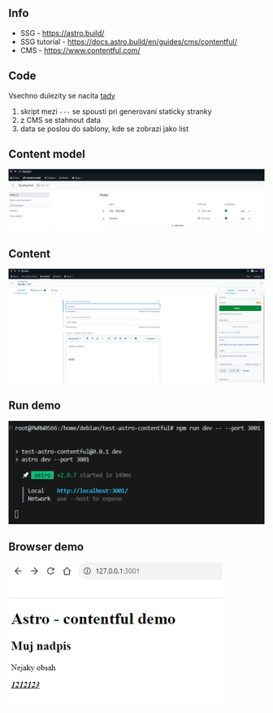 ## Info

* SSG - https://astro.build/  
* SSG tutorial - https://docs.astro.build/en/guides/cms/contentful/  
* CMS - https://www.contentful.com/

## Code

Vsechno dulezity se nacita [tady](src/pages/index.astro)
1. skript mezi `---` se spousti pri generovani staticky stranky
2. z CMS se stahnout data
2. data se poslou do sablony, kde se zobrazi jako list

## Content model

![content model](images/content_model.PNG)

## Content

![content](images/content.PNG)

## Run demo

![run demo](images/spusteni.PNG)

## Browser demo

![browser demo](images/demo_prohlizec.PNG)

